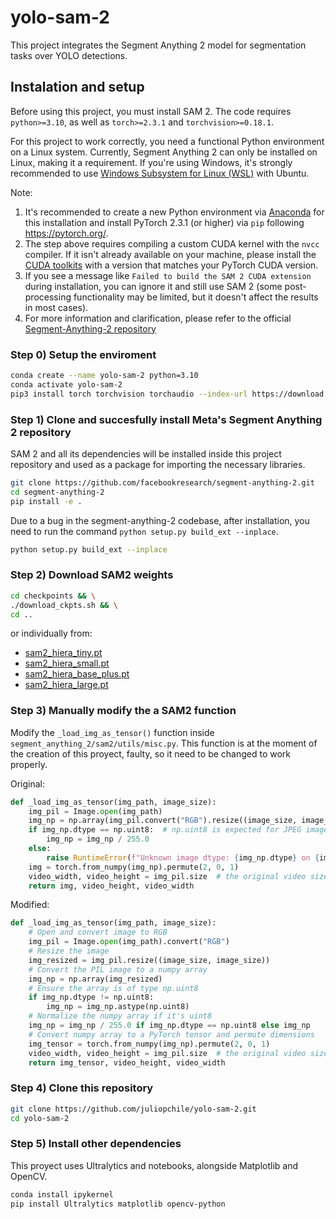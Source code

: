 # yolo-sam-2
This project integrates the Segment Anything 2 model for segmentation tasks over YOLO detections.

## Instalation and setup
Before using this project, you must install SAM 2. The code requires `python>=3.10`, as well as `torch>=2.3.1` and `torchvision>=0.18.1`.

For this project to work correctly, you need a functional Python environment on a Linux system. Currently, Segment Anything 2 can only be installed on Linux, making it a requirement. If you're using Windows, it's strongly recommended to use [Windows Subsystem for Linux (WSL)](https://learn.microsoft.com/en-us/windows/wsl/install) with Ubuntu.

Note:
1. It's recommended to create a new Python environment via [Anaconda](https://www.anaconda.com/) for this installation and install PyTorch 2.3.1 (or higher) via `pip` following https://pytorch.org/.
2. The step above requires compiling a custom CUDA kernel with the `nvcc` compiler. If it isn't already available on your machine, please install the [CUDA toolkits](https://developer.nvidia.com/cuda-toolkit-archive) with a version that matches your PyTorch CUDA version.
3. If you see a message like `Failed to build the SAM 2 CUDA extension` during installation, you can ignore it and still use SAM 2 (some post-processing functionality may be limited, but it doesn't affect the results in most cases).
4. For more information and clarification, please refer to the official [Segment-Anything-2 repository](https://github.com/facebookresearch/segment-anything-2/tree/main)

### Step 0) Setup the enviroment
```bash
conda create --name yolo-sam-2 python=3.10
conda activate yolo-sam-2
pip3 install torch torchvision torchaudio --index-url https://download.pytorch.org/whl/cu121
```

### Step 1) Clone and succesfully install Meta's Segment Anything 2 repository
SAM 2 and all its dependencies will be installed inside this project repository and used as a package for importing the necessary libraries.
```bash
git clone https://github.com/facebookresearch/segment-anything-2.git
cd segment-anything-2
pip install -e .
```

Due to a bug in the segment-anything-2 codebase, after installation, you need to run the command `python setup.py build_ext --inplace`.
```bash
python setup.py build_ext --inplace
```

### Step 2) Download SAM2 weights
```bash
cd checkpoints && \
./download_ckpts.sh && \
cd ..
```
or individually from:

- [sam2_hiera_tiny.pt](https://dl.fbaipublicfiles.com/segment_anything_2/072824/sam2_hiera_tiny.pt)
- [sam2_hiera_small.pt](https://dl.fbaipublicfiles.com/segment_anything_2/072824/sam2_hiera_small.pt)
- [sam2_hiera_base_plus.pt](https://dl.fbaipublicfiles.com/segment_anything_2/072824/sam2_hiera_base_plus.pt)
- [sam2_hiera_large.pt](https://dl.fbaipublicfiles.com/segment_anything_2/072824/sam2_hiera_large.pt)

### Step 3) Manually modify the a SAM2 function
Modify the `_load_img_as_tensor()` function inside `segment_anything_2/sam2/utils/misc.py`. This function is at the moment of the creation of this proyect, faulty, so it need to be changed to work properly.

Original:
```python
def _load_img_as_tensor(img_path, image_size):
    img_pil = Image.open(img_path)
    img_np = np.array(img_pil.convert("RGB").resize((image_size, image_size)))
    if img_np.dtype == np.uint8:  # np.uint8 is expected for JPEG images
        img_np = img_np / 255.0
    else:
        raise RuntimeError(f"Unknown image dtype: {img_np.dtype} on {img_path}")
    img = torch.from_numpy(img_np).permute(2, 0, 1)
    video_width, video_height = img_pil.size  # the original video size
    return img, video_height, video_width
```

Modified:
```python
def _load_img_as_tensor(img_path, image_size):
    # Open and convert image to RGB
    img_pil = Image.open(img_path).convert("RGB")
    # Resize the image
    img_resized = img_pil.resize((image_size, image_size))
    # Convert the PIL image to a numpy array
    img_np = np.array(img_resized)
    # Ensure the array is of type np.uint8
    if img_np.dtype != np.uint8:
        img_np = img_np.astype(np.uint8)
    # Normalize the numpy array if it's uint8
    img_np = img_np / 255.0 if img_np.dtype == np.uint8 else img_np
    # Convert numpy array to a PyTorch tensor and permute dimensions
    img_tensor = torch.from_numpy(img_np).permute(2, 0, 1)
    video_width, video_height = img_pil.size  # the original video size
    return img_tensor, video_height, video_width
```

### Step 4) Clone this repository
```bash
git clone https://github.com/juliopchile/yolo-sam-2.git
cd yolo-sam-2
```

### Step 5) Install other dependencies
This proyect uses Ultralytics and notebooks, alongside Matplotlib and OpenCV.
```bash
conda install ipykernel
pip install Ultralytics matplotlib opencv-python
```

